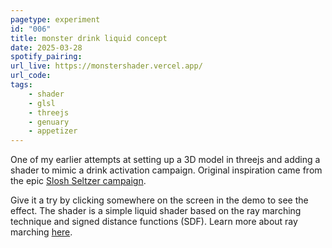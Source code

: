 ```yaml
---
pagetype: experiment
id: "006"
title: monster drink liquid concept
date: 2025-03-28
spotify_pairing: 
url_live: https://monstershader.vercel.app/
url_code: 
tags: 
    - shader
    - glsl
    - threejs
    - genuary
    - appetizer
---
```

One of my earlier attempts at setting up a 3D model in threejs and adding a shader to mimic a drink activation campaign. Original inspiration came from the epic [Slosh Seltzer campaign](https://sloshseltzer.com/).

Give it a try by clicking somewhere on the screen in the demo to see the effect. The shader is a simple liquid shader based on the ray marching technique and signed distance functions (SDF). Learn more about ray marching [here](https://en.wikipedia.org/wiki/Ray_marching).